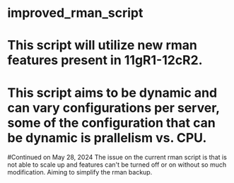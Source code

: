 # improved_rman_script
# This script will utilize new rman features present in 11gR1-12cR2.
# This script aims to be dynamic and can vary configurations per server, some of the configuration that can be dynamic is prallelism vs. CPU. 

#Continued on May 28, 2024
The issue on the current rman script is that is not able to scale up and features can't be turned off or on without so much modification. 
Aiming to simplify the rman backup. 
